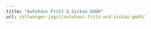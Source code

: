 ```yaml
---
title: "Autohaus Fritz & Sickau GmbH"
url: /ellwangen-jagst/autohaus-fritz-und-sickau-gmbh/
---
```


